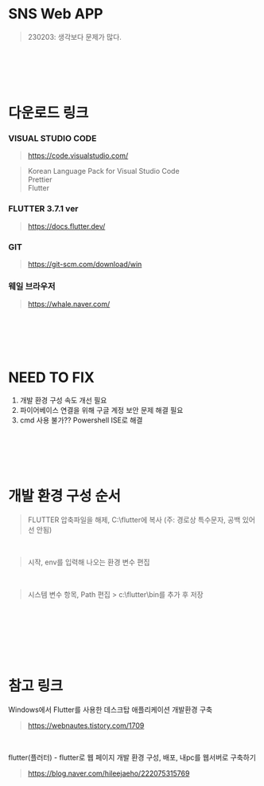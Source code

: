 # <b>SNS Web APP</b>
> 230203: 생각보다 문제가 많다.

<br>
<br>
<br>
<br>

# <b>다운로드 링크</b>
### <b>VISUAL STUDIO CODE</b>
> https://code.visualstudio.com/

> Korean Language Pack for Visual Studio Code <br>
> Prettier <br>
> Flutter <br>

### <b>FLUTTER 3.7.1 ver</b>
> https://docs.flutter.dev/

### <b>GIT</b>
> https://git-scm.com/download/win

### <b>웨일 브라우저</b>
> https://whale.naver.com/

<br>
<br>
<br>
<br>

# <b>NEED TO FIX</b>
1. 개발 환경 구성 속도 개선 필요
2. 파이어베이스 연결을 위해 구글 계정 보안 문제 해결 필요
3. cmd 사용 불가?? Powershell ISE로 해결

<br>
<br>
<br>
<br>

# <b>개발 환경 구성 순서</b>

> FLUTTER 압축파일을 해제, C:\flutter에 복사 (주: 경로상 특수문자, 공백 있어선 안됨)
<br>

> 시작, env를 입력해 나오는 환경 변수 편집
<br>

> 시스템 변수 항목, Path 편집 > c:\flutter\bin를 추가 후 저장
<br>

> 

<br>
<br>
<br>
<br>

# <b>참고 링크</b>
Windows에서 Flutter를 사용한 데스크탑 애플리케이션 개발환경 구축<br>
> https://webnautes.tistory.com/1709

<br>

flutter(플러터) - flutter로 웹 페이지 개발 환경 구성, 배포, 내pc를 웹서버로 구축하기<br>
> https://blog.naver.com/hileejaeho/222075315769
